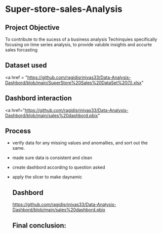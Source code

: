 # Super-store-sales-Analysis
## Project Objective
To contribute to the sucess of a business analysis Techinquies specifically focusing on time series analysis, to provide valuble insights and accurte sales forcasting

## Dataset used 

<a href = "https://github.com/ragidisrinivas33/Data-Analysis-Dashbord/blob/main/SuperStore%20Sales%20DataSet%20(1).xlsx"







## Dashbord interaction
<a href="https://github.com/ragidisrinivas33/Data-Analysis-Dashbord/blob/main/sales%20dashbord.pbix"


## Process 

- verify data for any missing values and anomallies, and sort out the same.

- made sure data is consistent and clean

- create dashbord according to question asked

- apply the slicer to make daynamic

  ## Dashbord
  https://github.com/ragidisrinivas33/Data-Analysis-Dashbord/blob/main/sales%20dashbord.pbix

  ## Final conclusion:
  
            
